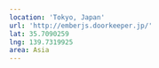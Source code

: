 ```yaml
---
location: 'Tokyo, Japan'
url: 'http://emberjs.doorkeeper.jp/'
lat: 35.7090259
lng: 139.7319925
area: Asia
---
```

